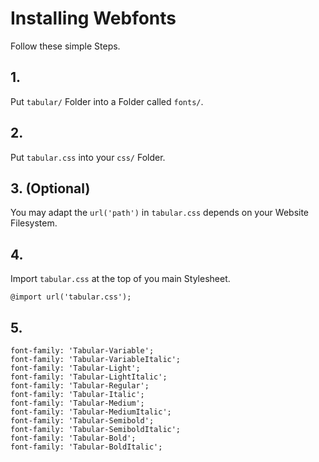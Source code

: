 # Installing Webfonts
Follow these simple Steps.

## 1.
Put `tabular/` Folder into a Folder called `fonts/`.

## 2.
Put `tabular.css` into your `css/` Folder.

## 3. (Optional)
You may adapt the `url('path')` in `tabular.css` depends on your Website Filesystem.

## 4.
Import `tabular.css` at the top of you main Stylesheet.

```
@import url('tabular.css');
```

## 5.


```
font-family: 'Tabular-Variable';
font-family: 'Tabular-VariableItalic';
font-family: 'Tabular-Light';
font-family: 'Tabular-LightItalic';
font-family: 'Tabular-Regular';
font-family: 'Tabular-Italic';
font-family: 'Tabular-Medium';
font-family: 'Tabular-MediumItalic';
font-family: 'Tabular-Semibold';
font-family: 'Tabular-SemiboldItalic';
font-family: 'Tabular-Bold';
font-family: 'Tabular-BoldItalic';
```

